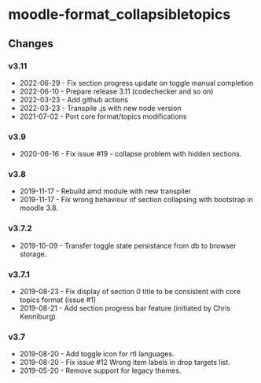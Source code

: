moodle-format_collapsibletopics
============================

Changes
-------
### v3.11
* 2022-06-29 - Fix section progress update on toggle manual completion
* 2022-06-10 - Prepare release 3.11 (codechecker and so on)
* 2022-03-23 - Add github actions
* 2022-03-23 - Transpile .js with new node version
* 2021-07-02 - Port core format/topics modifications

### v3.9
* 2020-06-16 - Fix issue #19 - collapse problem with hidden sections.

### v3.8
* 2019-11-17 - Rebuild amd module with new transpiler
* 2019-11-17 - Fix wrong behaviour of section collapsing with bootstrap in moodle 3.8.

### v3.7.2
* 2019-10-09 - Transfer toggle state persistance from db to browser storage.

### v3.7.1
* 2019-08-23 - Fix display of section 0 title to be consistent with core topics format (issue #1)
* 2019-08-21 - Add section progress bar feature (initiated by Chris Kenniburg)

### v3.7
* 2019-08-20 - Add toggle icon for rtl languages.
* 2019-08-20 - Fix issue #12 Wrong item labels in drop targets list.
* 2019-05-20 - Remove support for legacy themes.